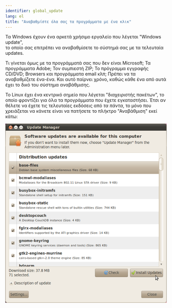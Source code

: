 ```yaml
---
identifier: global_update
lang: el
title: "Αναβαθμίστε όλα σας τα προγράμματα με ένα κλικ"
---
```


Τα Windows έχουν ένα αρκετά χρήσιμο εργαλείο που λέγεται "Windows update",  
το οποίο σας επιτρέπει να αναβαθμίσετε το σύστημά σας με τα τελευταία updates.

Τι γίνεται όμως με τα προγράμματά σας που δεν είναι Microsoft; Τα προγράμματα 
Adobe; Τον συμπιεστή ZIP; Το πρόγραμμα εγγραφής CD/DVD; Browsers και προγράμματα email 
κλπ; Πρέπει να τα αναβαθμίζετε ένα-ένα. Και αυτό παίρνει χρόνο, καθώς κάθε ένα από αυτά
έχει το δικό του σύστημα αναβάθμισης.

Το Linux έχει ένα κεντρικό σημείο που λέγεται "διαχειριστής πακέτων", το οποίο
φροντίζει για όλα τα προγράμματα που έχετε εγκαταστήσει. Έτσι αν θέλετε να έχετε
τις τελευταίες εκδόσεις από <i>τα πάντα</i>, το μόνο που χρειάζεται να κάνετε είναι
να πατήσετε το πλήκτρο "Αναβάθμιση" εκεί κάτω:

<img src="/img/global_update.png" />




